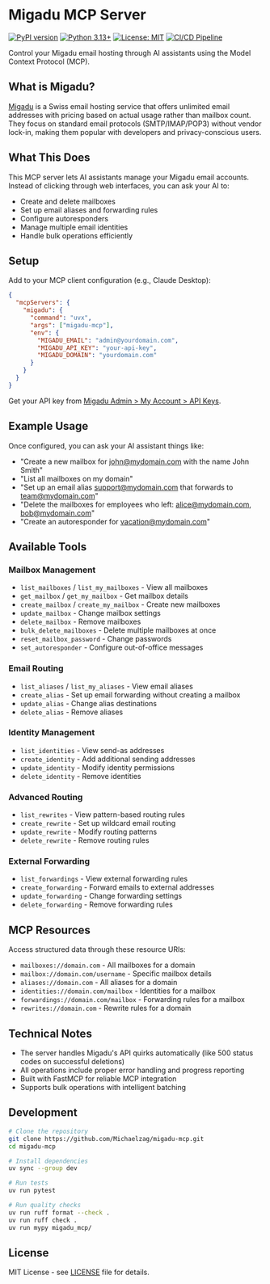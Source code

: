 # Migadu MCP Server

[![PyPI version](https://img.shields.io/pypi/v/migadu-mcp?style=for-the-badge)](https://pypi.org/project/migadu-mcp/)
[![Python 3.13+](https://img.shields.io/badge/python-3.13+-blue.svg?style=for-the-badge)](https://www.python.org/downloads/)
[![License: MIT](https://img.shields.io/badge/License-MIT-yellow.svg?style=for-the-badge)](https://opensource.org/licenses/MIT)
[![CI/CD Pipeline](https://github.com/Michaelzag/migadu-mcp/workflows/CI%2FCD%20Pipeline/badge.svg?style=for-the-badge)](https://github.com/Michaelzag/migadu-mcp/actions/workflows/main.yml)

Control your Migadu email hosting through AI assistants using the Model Context Protocol (MCP).

## What is Migadu?

[Migadu](https://migadu.com/) is a Swiss email hosting service that offers unlimited email addresses with pricing based on actual usage rather than mailbox count. They focus on standard email protocols (SMTP/IMAP/POP3) without vendor lock-in, making them popular with developers and privacy-conscious users.

## What This Does

This MCP server lets AI assistants manage your Migadu email accounts. Instead of clicking through web interfaces, you can ask your AI to:

- Create and delete mailboxes
- Set up email aliases and forwarding rules
- Configure autoresponders
- Manage multiple email identities
- Handle bulk operations efficiently

## Setup

Add to your MCP client configuration (e.g., Claude Desktop):

```json
{
  "mcpServers": {
    "migadu": {
      "command": "uvx",
      "args": ["migadu-mcp"],
      "env": {
        "MIGADU_EMAIL": "admin@yourdomain.com",
        "MIGADU_API_KEY": "your-api-key",
        "MIGADU_DOMAIN": "yourdomain.com"
      }
    }
  }
}
```

Get your API key from [Migadu Admin > My Account > API Keys](https://admin.migadu.com/account/api/keys).

## Example Usage

Once configured, you can ask your AI assistant things like:

- "Create a new mailbox for john@mydomain.com with the name John Smith"
- "List all mailboxes on my domain"
- "Set up an email alias support@mydomain.com that forwards to team@mydomain.com"
- "Delete the mailboxes for employees who left: alice@mydomain.com, bob@mydomain.com"
- "Create an autoresponder for vacation@mydomain.com"

## Available Tools

### Mailbox Management
- `list_mailboxes` / `list_my_mailboxes` - View all mailboxes
- `get_mailbox` / `get_my_mailbox` - Get mailbox details
- `create_mailbox` / `create_my_mailbox` - Create new mailboxes
- `update_mailbox` - Change mailbox settings
- `delete_mailbox` - Remove mailboxes
- `bulk_delete_mailboxes` - Delete multiple mailboxes at once
- `reset_mailbox_password` - Change passwords
- `set_autoresponder` - Configure out-of-office messages

### Email Routing
- `list_aliases` / `list_my_aliases` - View email aliases
- `create_alias` - Set up email forwarding without creating a mailbox
- `update_alias` - Change alias destinations
- `delete_alias` - Remove aliases

### Identity Management
- `list_identities` - View send-as addresses
- `create_identity` - Add additional sending addresses
- `update_identity` - Modify identity permissions
- `delete_identity` - Remove identities

### Advanced Routing
- `list_rewrites` - View pattern-based routing rules
- `create_rewrite` - Set up wildcard email routing
- `update_rewrite` - Modify routing patterns
- `delete_rewrite` - Remove routing rules

### External Forwarding
- `list_forwardings` - View external forwarding rules
- `create_forwarding` - Forward emails to external addresses
- `update_forwarding` - Change forwarding settings
- `delete_forwarding` - Remove forwarding rules

## MCP Resources

Access structured data through these resource URIs:

- `mailboxes://domain.com` - All mailboxes for a domain
- `mailbox://domain.com/username` - Specific mailbox details
- `aliases://domain.com` - All aliases for a domain
- `identities://domain.com/mailbox` - Identities for a mailbox
- `forwardings://domain.com/mailbox` - Forwarding rules for a mailbox
- `rewrites://domain.com` - Rewrite rules for a domain

## Technical Notes

- The server handles Migadu's API quirks automatically (like 500 status codes on successful deletions)
- All operations include proper error handling and progress reporting
- Built with FastMCP for reliable MCP integration
- Supports bulk operations with intelligent batching

## Development

```bash
# Clone the repository
git clone https://github.com/Michaelzag/migadu-mcp.git
cd migadu-mcp

# Install dependencies
uv sync --group dev

# Run tests
uv run pytest

# Run quality checks
uv run ruff format --check .
uv run ruff check .
uv run mypy migadu_mcp/
```

## License

MIT License - see [LICENSE](LICENSE) file for details.